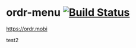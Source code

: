 # ordr-menu [![Build Status](https://build.caretta.co.uk/buildStatus/icon?job=ordr-menu)](https://build.caretta.co.uk/job/ordr-menu/)

https://ordr.mobi

test2